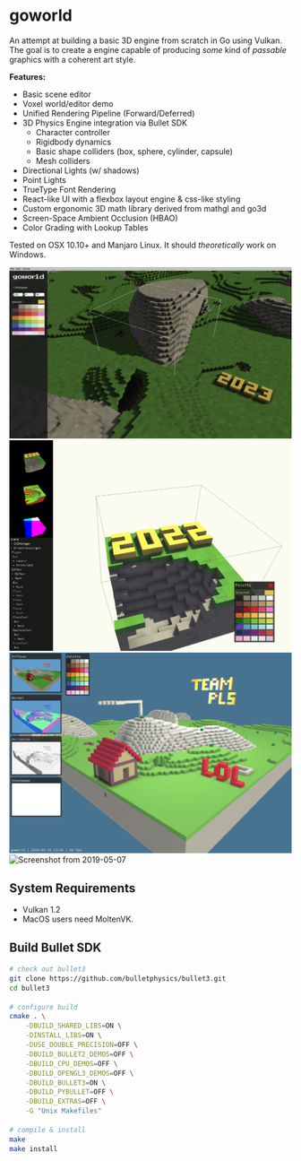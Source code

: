 # goworld

An attempt at building a basic 3D engine from scratch in Go using Vulkan. The goal is to create a engine capable of producing _some_ kind of _passable_ graphics with a coherent art style.

**Features:**

- Basic scene editor
- Voxel world/editor demo
- Unified Rendering Pipeline (Forward/Deferred)
- 3D Physics Engine integration via Bullet SDK
  - Character controller
  - Rigidbody dynamics
  - Basic shape colliders (box, sphere, cylinder, capsule)
  - Mesh colliders
- Directional Lights (w/ shadows)
- Point Lights
- TrueType Font Rendering
- React-like UI with a flexbox layout engine & css-like styling
- Custom ergonomic 3D math library derived from mathgl and go3d
- Screen-Space Ambient Occlusion (HBAO)
- Color Grading with Lookup Tables

Tested on OSX 10.10+ and Manjaro Linux. It should _theoretically_ work on Windows.

![Screenshot from 2023-02-06](docs/img/screenshot230305.png)
![Screenshot from 2022-02-27](docs/img/screenshot220227.png)
![Screenshot from 2020-09-26](docs/img/screenshot200926.png)
![Screenshot from 2019-05-07](docs/img/screenshot190507.png)

## System Requirements

- Vulkan 1.2
- MacOS users need MoltenVK.

## Build Bullet SDK

```bash
# check out bullet3
git clone https://github.com/bulletphysics/bullet3.git
cd bullet3

# configure build
cmake . \
    -DBUILD_SHARED_LIBS=ON \
    -DINSTALL_LIBS=ON \
    -DUSE_DOUBLE_PRECISION=OFF \
    -DBUILD_BULLET2_DEMOS=OFF \
    -DBUILD_CPU_DEMOS=OFF \
    -DBUILD_OPENGL3_DEMOS=OFF \
    -DBUILD_BULLET3=ON \
    -DBUILD_PYBULLET=OFF \
    -DBUILD_EXTRAS=OFF \
    -G "Unix Makefiles"

# compile & install
make
make install
```
